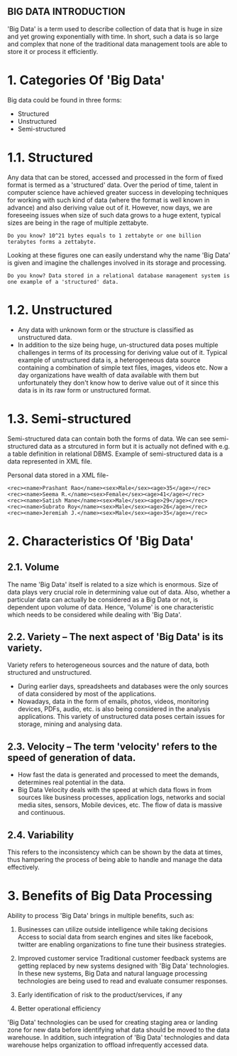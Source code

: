 BIG DATA INTRODUCTION
---

'Big Data' is a term used to describe collection of data that is huge in size and yet growing exponentially with time.
In short, such a data is so large and complex that none of the traditional data management tools are able to store it or process it efficiently. 

# 1. Categories Of 'Big Data'
Big data could be found in three forms:
- Structured
- Unstructured
- Semi-structured

# 1.1. Structured
Any data that can be stored, accessed and processed in the form of fixed format is termed as a 'structured' data. 
Over the period of time, talent in computer science have achieved greater success in developing techniques for working with such kind of data (where the format is well known in advance) and also deriving value out of it. 
However, now days, we are foreseeing issues when size of such data grows to a huge extent, typical sizes are being in the rage of multiple zettabyte.

```
Do you know? 10^21 bytes equals to 1 zettabyte or one billion terabytes forms a zettabyte.
```

Looking at these figures one can easily understand why the name 'Big Data' is given and imagine the challenges involved in its storage and processing.

```
Do you know? Data stored in a relational database management system is one example of a 'structured' data. 
```

# 1.2. Unstructured
- Any data with unknown form or the structure is classified as unstructured data. 
- In addition to the size being huge, un-structured data poses multiple challenges in terms of its processing for deriving value out of it. 
Typical example of unstructured data is, a heterogeneous data source containing a combination of simple text files, images, videos etc. 
Now a day organizations have wealth of data available with them but unfortunately they don't know how to derive value out of it since this data is in its raw form or unstructured format. 

# 1.3. Semi-structured
Semi-structured data can contain both the forms of data. 
We can see semi-structured data as a strcutured in form but it is actually not defined with e.g. a table definition in relational DBMS. 
Example of semi-structured data is a data represented in XML file.

Personal data stored in a XML file-
```
<rec><name>Prashant Rao</name><sex>Male</sex><age>35</age></rec>
<rec><name>Seema R.</name><sex>Female</sex><age>41</age></rec>
<rec><name>Satish Mane</name><sex>Male</sex><age>29</age></rec>
<rec><name>Subrato Roy</name><sex>Male</sex><age>26</age></rec>
<rec><name>Jeremiah J.</name><sex>Male</sex><age>35</age></rec>
```

# 2. Characteristics Of 'Big Data'
## 2.1. Volume
The name 'Big Data' itself is related to a size which is enormous. 
Size of data plays very crucial role in determining value out of data. 
Also, whether a particular data can actually be considered as a Big Data or not, is dependent upon volume of data. 
Hence, 'Volume' is one characteristic which needs to be considered while dealing with 'Big Data'.

## 2.2. Variety – The next aspect of 'Big Data' is its variety.
Variety refers to heterogeneous sources and the nature of data, both structured and unstructured. 
- During earlier days, spreadsheets and databases were the only sources of data considered by most of the applications. 
- Nowadays, data in the form of emails, photos, videos, monitoring devices, PDFs, audio, etc. is also being considered in the analysis applications. 
This variety of unstructured data poses certain issues for storage, mining and analysing data.

## 2.3. Velocity – The term 'velocity' refers to the speed of generation of data. 
- How fast the data is generated and processed to meet the demands, determines real potential in the data.
- Big Data Velocity deals with the speed at which data flows in from sources like business processes, application logs, networks and social media sites, sensors, Mobile devices, etc. 
The flow of data is massive and continuous.

## 2.4. Variability 
This refers to the inconsistency which can be shown by the data at times, thus hampering the process of being able to handle and manage the data effectively. 

# 3. Benefits of Big Data Processing
Ability to process 'Big Data' brings in multiple benefits, such as:
1. Businesses can utilize outside intelligence while taking decisions
<br> Access to social data from search engines and sites like facebook, twitter are enabling organizations to fine tune their business strategies.

2. Improved customer service
Traditional customer feedback systems are getting replaced by new systems designed with 'Big Data' technologies. 
In these new systems, Big Data and natural language processing technologies are being used to read and evaluate consumer responses.
3. Early identification of risk to the product/services, if any
4. Better operational efficiency

'Big Data' technologies can be used for creating staging area or landing zone for new data before identifying what data should be moved to the data warehouse. 
In addition, such integration of 'Big Data' technologies and data warehouse helps organization to offload infrequently accessed data. 


